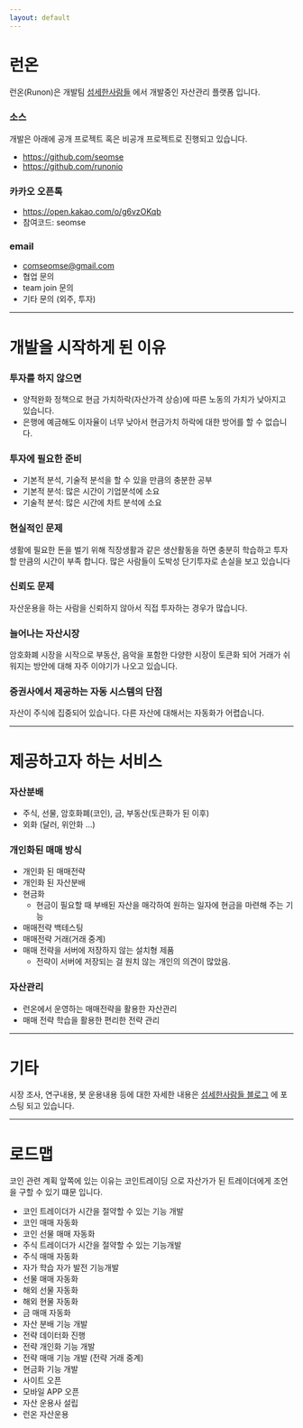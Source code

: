 ```yaml
---
layout: default
---
```


# 런온
런온(Runon)은 개발팀 [섬세한사람들](https://www.seomse.com/) 에서 개발중인 자산관리 플랫폼 입니다.

### 소스
개발은 아래에 공개 프로젝트 혹은 비공개 프로젝트로 진행되고 있습니다.
 - https://github.com/seomse
 - https://github.com/runonio

### 카카오 오픈톡
- https://open.kakao.com/o/g6vzOKqb
- 참여코드: seomse

### email
- comseomse@gmail.com
- 협업 문의
- team join 문의
- 기타 문의 (외주, 투자)

----------------------------
# 개발을 시작하게 된 이유

### 투자를 하지 않으면
- 양적완화 정책으로 현금 가치하락(자산가격 상승)에 따른 노동의 가치가 낮아지고 있습니다.
- 은행에 예금해도 이자율이 너무 낮아서 현금가치 하락에 대한 방어를 할 수 없습니다.

### 투자에 필요한 준비
- 기본적 분석, 기술적 분석을 할 수 있을 만큼의 충분한 공부
- 기본적 분석: 많은 시간이 기업분석에 소요
- 기술적 분석: 많은 시간에 차트 분석에 소요

### 현실적인 문제
생활에 필요한 돈을 벌기 위해 직장생활과 같은 생산활동을 하면 충분히 학습하고 투자할 만큼의 시간이 부족 합니다. 많은 사람들이 도박성 단기투자로 손실을 보고 있습니다

### 신뢰도 문제
자산운용을 하는 사람을 신뢰하지 않아서 직접 투자하는 경우가 많습니다.

### 늘어나는 자산시장
암호화폐 시장을 시작으로 부동산, 음악을 포함한 다양한 시장이 토큰화 되어 거래가 쉬워지는 방안에 대해 자주 이야기가 나오고 있습니다.

### 증권사에서 제공하는 자동 시스템의 단점
자산이 주식에 집중되어 있습니다. 다른 자산에 대해서는 자동화가 어렵습니다.  

----------------------------
# 제공하고자 하는 서비스

### 자산분배
- 주식, 선물, 암호화폐(코인), 금, 부동산(토큰화가 된 이후)
- 외화 (달러, 위안화 ...)

### 개인화된 매매 방식
- 개인화 된 매매전략
- 개인화 된 자산분배
- 현금화 
  - 현금이 필요할 때 부배된 자산을 매각하여 원하는 일자에 현금을 마련해 주는 기능
- 매매전략 백테스팅 
- 매매전략 거래(거래 중계)
- 매매 전략을 서버에 저장하지 않는 설치형 제품
  - 전략이 서버에 저장되는 걸 원치 않는 개인의 의견이 많았음. 

### 자산관리
- 런온에서 운영하는 매매전략을 활용한 자산관리
- 매매 전략 학습을 활용한 편리한 전략 관리

----------------------------
# 기타
시장 조사, 연구내용, 봇 운용내용 등에 대한 자세한 내용은 [섬세한사람들 블로그](https://www.seomse.com/) 에 포스팅 되고 있습니다.

----------------------------
# 로드맵
코인 관련 계획 앞쪽에 있는 이유는 코인트레이딩 으로 자산가가 된 트레이더에게 조언을 구할 수 있기 떄문 입니다.

- 코인 트레이더가 시간을 절약할 수 있는 기능 개발
- 코인 매매 자동화
- 코인 선물 매매 자동화
- 주식 트레이더가 시간을 절약할 수 있는 기능개발
- 주식 매매 자동화
- 자가 학습 자가 발전 기능개발
- 선물 매매 자동화
- 해외 선물 자동화
- 해외 현물 자동화
- 금 매매 자동화
- 자산 분배 기능 개발
- 전략 데이터화 진행
- 전략 개인화 기능 개발
- 전략 매매 기능 개발 (전략 거래 중계)
- 현금화 기능 개발
- 사이트 오픈
- 모바일 APP 오픈
- 자산 운용사 설립
- 런온 자산운용
